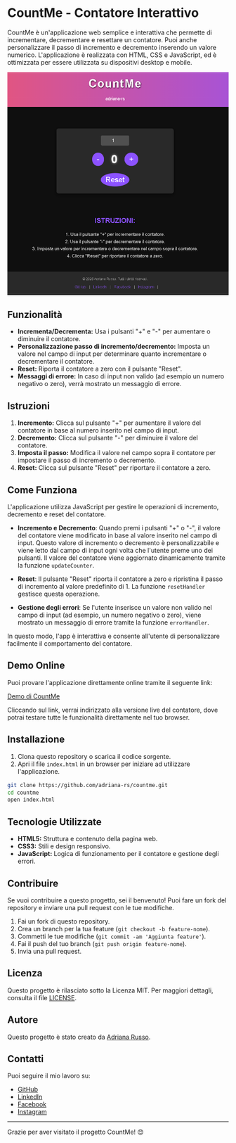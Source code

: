 # CountMe - Contatore Interattivo

CountMe è un'applicazione web semplice e interattiva che permette di incrementare, decrementare e resettare un contatore. Puoi anche personalizzare il passo di incremento e decremento inserendo un valore numerico. L'applicazione è realizzata con HTML, CSS e JavaScript, ed è ottimizzata per essere utilizzata su dispositivi desktop e mobile.

![Screenshot dell'app](./assets/img/Screenshot%202025-01-16%20103610.png)

## Funzionalità

- **Incrementa/Decrementa:** Usa i pulsanti "+" e "-" per aumentare o diminuire il contatore.
- **Personalizzazione passo di incremento/decremento:** Imposta un valore nel campo di input per determinare quanto incrementare o decrementare il contatore.
- **Reset:** Riporta il contatore a zero con il pulsante "Reset".
- **Messaggi di errore:** In caso di input non valido (ad esempio un numero negativo o zero), verrà mostrato un messaggio di errore.

## Istruzioni

1. **Incremento:** Clicca sul pulsante "+" per aumentare il valore del contatore in base al numero inserito nel campo di input.
2. **Decremento:** Clicca sul pulsante "-" per diminuire il valore del contatore.
3. **Imposta il passo:** Modifica il valore nel campo sopra il contatore per impostare il passo di incremento o decremento.
4. **Reset:** Clicca sul pulsante "Reset" per riportare il contatore a zero.

## Come Funziona

L'applicazione utilizza JavaScript per gestire le operazioni di incremento, decremento e reset del contatore. 

- **Incremento e Decremento**: Quando premi i pulsanti "+" o "-", il valore del contatore viene modificato in base al valore inserito nel campo di input. Questo valore di incremento o decremento è personalizzabile e viene letto dal campo di input ogni volta che l'utente preme uno dei pulsanti. Il valore del contatore viene aggiornato dinamicamente tramite la funzione `updateCounter`.
   
- **Reset**: Il pulsante "Reset" riporta il contatore a zero e ripristina il passo di incremento al valore predefinito di 1. La funzione `resetHandler` gestisce questa operazione.

- **Gestione degli errori**: Se l'utente inserisce un valore non valido nel campo di input (ad esempio, un numero negativo o zero), viene mostrato un messaggio di errore tramite la funzione `errorHandler`.

In questo modo, l'app è interattiva e consente all'utente di personalizzare facilmente il comportamento del contatore.

## Demo Online

Puoi provare l'applicazione direttamente online tramite il seguente link:

[Demo di CountMe](https://adriana-rs-countme.netlify.app/)

Cliccando sul link, verrai indirizzato alla versione live del contatore, dove potrai testare tutte le funzionalità direttamente nel tuo browser.

## Installazione

1. Clona questo repository o scarica il codice sorgente.
2. Apri il file `index.html` in un browser per iniziare ad utilizzare l'applicazione.

```bash
git clone https://github.com/adriana-rs/countme.git
cd countme
open index.html
```

## Tecnologie Utilizzate

- **HTML5:** Struttura e contenuto della pagina web.
- **CSS3:** Stili e design responsivo.
- **JavaScript:** Logica di funzionamento per il contatore e gestione degli errori.

## Contribuire

Se vuoi contribuire a questo progetto, sei il benvenuto! Puoi fare un fork del repository e inviare una pull request con le tue modifiche.

1. Fai un fork di questo repository.
2. Crea un branch per la tua feature (`git checkout -b feature-nome`).
3. Commetti le tue modifiche (`git commit -am 'Aggiunta feature'`).
4. Fai il push del tuo branch (`git push origin feature-nome`).
5. Invia una pull request.

## Licenza

Questo progetto è rilasciato sotto la Licenza MIT. Per maggiori dettagli, consulta il file [LICENSE](LICENSE).

## Autore

Questo progetto è stato creato da [Adriana Russo](https://adriana-rs.github.io). 

## Contatti

Puoi seguire il mio lavoro su:

- [GitHub](https://github.com/adriana-rs)
- [LinkedIn](https://linkedin.com/in/adriana-rs1805)
- [Facebook](https://www.facebook.com/Tony.Adry)
- [Instagram](https://www.instagram.com/adrianars20/profilecard/?igsh=eW42cXphbTdseGRp)

---

Grazie per aver visitato il progetto CountMe! 😊